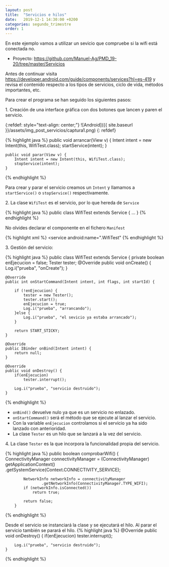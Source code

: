 ```yaml
---
layout: post
title:  "Servicios e hilos"
date:   2019-12-1 14:30:00 +0200
categories: segundo_trimestre
order: 1
---
```


En este ejemplo vamos a utilizar un sevicio que compruebe si la wifi está conectada no.

* Proyecto: <https://github.com/Manuel-Ag/PMD_19-20/tree/master/Servicios>

Antes de continuar visita <https://developer.android.com/guide/components/services?hl=es-419> y revisa el contenido respecto a los tipos de servicios, ciclo de vida, métodos importantes, etc.

Para crear el programa se han seguido los siguientes pasos:

1\. Creación de una interface gráfica con dos botones que lancen y paren el servicio.

{:refdef: style="text-align: center;"}
![Android]({{ site.baseurl }}/assets/img_post_servicios/captura1.png)
{: refdef}

{% highlight java %}
    public void arrancar(View v) {
        Intent intent = new Intent(this, WifiTest.class);
        startService(intent);
    }

    public void parar(View v) {
        Intent intent = new Intent(this, WifiTest.class);
        stopService(intent);
    }
{% endhighlight %}

Para crear y parar el servicio creamos un `Intent` y llamamos a `startService()` o `stopService()` respectivamente.

2\. La clase `WifiTest` es el servicio, por lo que hereda de `Service` 

{% highlight java %}
public class WifiTest extends Service { ... }
{% endhighlight %}

No olvides declarar el componente en el fichero `Manifest`

{% highlight xml %}
<service android:name=".WifiTest"</service>
{% endhighlight %}

3\. Gestión del servicio:

{% highlight java %}
public class WifiTest extends Service {
    private boolean enEjecucion = false;
    Tester tester;
    @Override
    public void onCreate() {
        Log.i("prueba", "onCreate");
    }

    @Override
    public int onStartCommand(Intent intent, int flags, int startId) {

        if (!enEjecucion) {
            tester = new Tester();
            tester.start();
            enEjecucion = true;
            Log.i("prueba", "arrancando");
        }else {
            Log.i("prueba", "el sevicio ya estaba arrancado");
        }

        return START_STICKY;
    }

    @Override
    public IBinder onBind(Intent intent) {
        return null;
    }

    @Override
    public void onDestroy() {
        if(enEjecucion)
            tester.interrupt();

        Log.i("prueba", "servicio destruido");
    }

{% endhighlight %}


* `onBind()` devuelve nulo ya que es un servicio no enlazado.
* `onStartCommand()` será el método que se ejecute al lanzar el servicio.
* Con la variable `enEjecucion` controlamos si el servicio ya ha sido lanzado con anterioridad.
* La clase `Tester` es un hilo que se lanzará a la vez del servicio. 

4\. La clase `Tester` es la que incorpora la funcionalidad propia del servicio. 

{% highlight java %}
        public boolean comprobarWifi() {
            ConnectivityManager connectivityManager = (ConnectivityManager) getApplicationContext()
                    .getSystemService(Context.CONNECTIVITY_SERVICE);

            NetworkInfo networkInfo = connectivityManager
                    .getNetworkInfo(ConnectivityManager.TYPE_WIFI);
            if (networkInfo.isConnected())
                return true;

            return false;
        }
{% endhighlight %}

Desde el servicio se instanciará la clase y se ejecutará el hilo. Al parar el servicio también se parará el hilo.
{% highlight java %}
    @Override
    public void onDestroy() {
        if(enEjecucion)
            tester.interrupt();

        Log.i("prueba", "servicio destruido");
    }
{% endhighlight %}



